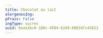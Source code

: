 ```yaml
---
title: Chocolat au lait
alergenesIng:
pFrais: False
ingType: sucres
uuid: 6eaa1bc0-188c-4564-b249-00834fc43621
---
```

